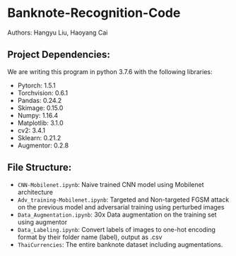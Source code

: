 # Banknote-Recognition-Code
Authors: Hangyu Liu, Haoyang Cai
## Project Dependencies:
We are writing this program in python 3.7.6 with the following libraries:
* Pytorch: 1.5.1
* Torchvision: 0.6.1
* Pandas: 0.24.2
* Skimage: 0.15.0
* Numpy: 1.16.4
* Matplotlib: 3.1.0
* cv2: 3.4.1
* Sklearn: 0.21.2
* Augmentor: 0.2.8
      
## File Structure:
* `CNN-Mobilenet.ipynb`: Naive trained CNN model using Mobilenet architecture
* `Adv_training-Mobilenet.ipynb`: Targeted and Non-targeted FGSM attack on the previous model and adversarial training using perturbed images
* `Data_Augmentation.ipynb`: 30x Data augmentation on the training set using augmentor
* `Data_Labeling.ipynb`: Convert labels of images to one-hot encoding format by their folder name (label), output as .csv
* `ThaiCurrencies`: The entire banknote dataset including augmentations.
